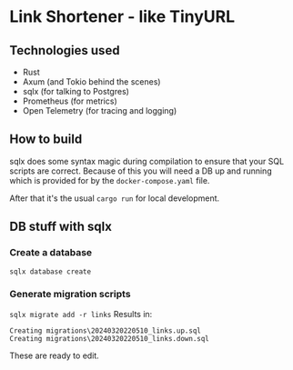 # Link Shortener - like TinyURL

## Technologies used
* Rust
* Axum (and Tokio behind the scenes)
* sqlx (for talking to Postgres)
* Prometheus (for metrics)
* Open Telemetry (for tracing and logging)

## How to build
sqlx does some syntax magic during compilation to ensure that your SQL scripts are correct. Because of this you will need a DB up and running which is provided for by the `docker-compose.yaml` file.

After that it's the usual `cargo run` for local development.

## DB stuff with sqlx
### Create a database
`sqlx database create`

### Generate migration scripts
`sqlx migrate add -r links`
Results in:
```
Creating migrations\20240320220510_links.up.sql
Creating migrations\20240320220510_links.down.sql
```
These are ready to edit.